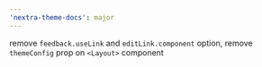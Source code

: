 ```yaml
---
'nextra-theme-docs': major
---
```


remove `feedback.useLink` and `editLink.component` option, remove `themeConfig` prop on `<Layout>` component
